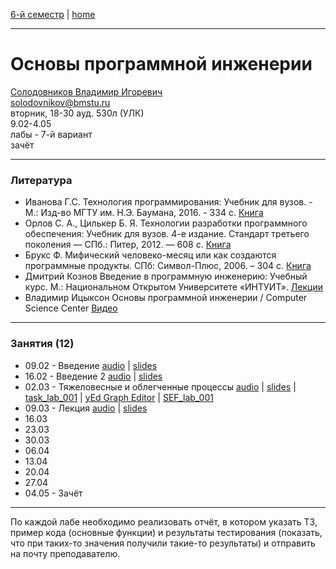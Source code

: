[6-й семестр](https://github.com/dKosarevsky/iu7/blob/master/2021_6_sem.md) | [home](https://github.com/dKosarevsky/iu7)
____________________________________
# Основы программной инженерии
[Солодовников Владимир Игоревич](http://ditc.ras.ru/index.html) \
solodovnikov@bmstu.ru \
вторник, 18-30 ауд. 530л (УЛК)\
9.02-4.05 \
лабы - 7-й вариант \
зачёт 
____________________________________
### Литература

* Иванова Г.С. Технология программирования: Учебник для
вузов. - М.: Изд-во МГТУ им. Н.Э. Баумана, 2016. - 334 с. [Книга](https://drive.google.com/file/d/1wFK_jeNbkaiTbHETLBjOg4Pn1kOJggE-/view?usp=sharing)
* Орлов С. А., Цилькер Б. Я. Технологии разработки
программного обеспечения: Учебник для вузов. 4-е 
издание. Стандарт третьего поколения — СПб.: Питер, 2012. — 608 с. [Книга](https://drive.google.com/file/d/1KiYvmIRchfnm0SVFuDU3LYEPfUQQJgWt/view?usp=sharing)
* Брукс Ф. Мифический человеко-месяц или как создаются
программные продукты. СПб: Символ-Плюс, 2006. – 304 с. [Книга](https://drive.google.com/file/d/1o3EzDFwhOwAh8-sR9tEacbAZRGKs45gd/view?usp=sharing)
* Дмитрий Кознов Введение в программную инженерию:
Учебный курс. М.: Национальном Открытом Университете
«ИНТУИТ». [Лекции](https://intuit.ru/studies/courses/497/353/info)
* Владимир Ицыксон Основы программной инженерии /
Computer Science Center [Видео](https://www.lektorium.tv/course/22846)
____________________________________
### Занятия (12)

* 09.02 - Введение [audio](https://drive.google.com/folderview?id=1X-IvEpFmA5deZPewODVsuqSUs-s5szoR) | [slides](https://drive.google.com/file/d/1ce1Zzl5OHW6TPyqbl94E4v3MqBEwAT7b/view?usp=sharing)
* 16.02 - Введение 2 [audio](https://drive.google.com/folderview?id=1Wz-jI1cZNmSR2jriK9Hg0dB0Xre_lFyV) | [slides](https://drive.google.com/folderview?id=1Wzeh3bbvwLXV_Cev71h6Z50Cy2m8-EdW)
* 02.03 - Тяжеловесные и облегченные процессы [audio](https://drive.google.com/file/d/1HI-Yd8Mf6JVw9h5HvQkDnwoIVhDNFU46/view?usp=sharing) | [slides](https://drive.google.com/file/d/1pQF8T_WKO8l_rxGTfdyV1-hZDGeVIeYV/view?usp=sharing) | [task_lab_001](https://drive.google.com/file/d/13J3lXk6yW5GEJ8QDCI6faG3hWt5BBT9S/view?usp=sharing) | [yEd Graph Editor](https://www.yworks.com/products/yed) | [SEF_lab_001](https://github.com/dKosarevsky/SEF_lab_001)
* 09.03 - Лекция [audio](https://drive.google.com/file/d/1lTQi87xl5jXzRVcQ8Qrmo0SQOQ_k662K/view?usp=sharing) | [slides]()
* 16.03
* 23.03
* 30.03
* 06.04
* 13.04
* 20.04
* 27.04
* 04.05 - Зачёт
____________________________________

По каждой лабе необходимо реализовать отчёт, в котором указать ТЗ, пример кода (основные функции) и результаты тестирования (показать, что при таких-то значения получили такие-то результаты) и отправить на почту преподавателю.

